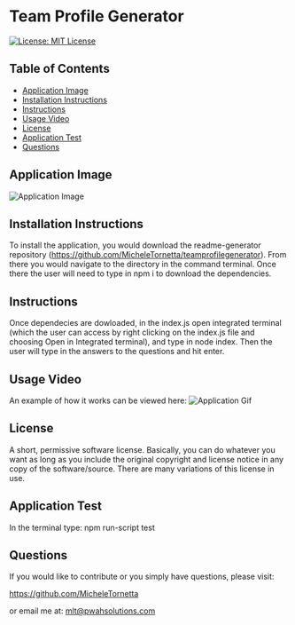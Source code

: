 # Team Profile Generator

[![License: MIT License](https://img.shields.io/badge/License-MIT-yellow.svg)](https://opensource.org/licenses/MIT)

## Table of Contents 
- [Application Image](#application-image)
- [Installation Instructions](#installation)
- [Instructions](#instructions--usage)
- [Usage Video](#usage-video)
- [License](#license)
- [Application Test](#application-test)
- [Questions](#questions)

## Application Image 
![Application Image](../assets/images/teamprofile.png)

## Installation Instructions
To install the application, you would download the readme-generator repository (https://github.com/MicheleTornetta/teamprofilegenerator).  From there you would navigate to the directory in the command terminal.  Once there the user will need to type in npm i to download the dependencies. 

## Instructions
Once dependecies are dowloaded, in the index.js open integrated terminal (which the user can access by right clicking on the index.js file and choosing Open in Integrated terminal), and type in node index. Then the user will type in the answers to the questions and hit enter.

## Usage Video
An example of how it works can be viewed here: 
![Application Gif](../assets/images/teamprofilegeneratorInstructions.gif)

## License 
A short, permissive software license. Basically, you can do whatever you want as long as you include the original copyright and license notice in any copy of the software/source.  There are many variations of this license in use.

## Application Test
In the terminal type: npm run-script test

## Questions
If you would like to contribute or you simply have questions, please visit: 

https://github.com/MicheleTornetta

or email me at:
mlt@pwahsolutions.com

